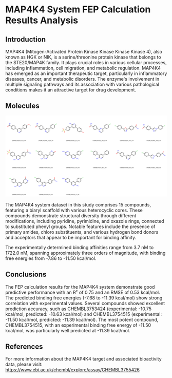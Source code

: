 # MAP4K4 System FEP Calculation Results Analysis

## Introduction

MAP4K4 (Mitogen-Activated Protein Kinase Kinase Kinase Kinase 4), also known as HGK or NIK, is a serine/threonine protein kinase that belongs to the STE20/MAP4K family. It plays crucial roles in various cellular processes, including inflammation, cell migration, and metabolic regulation. MAP4K4 has emerged as an important therapeutic target, particularly in inflammatory diseases, cancer, and metabolic disorders. The enzyme's involvement in multiple signaling pathways and its association with various pathological conditions makes it an attractive target for drug development.

## Molecules

![Molecular structures of representative compounds](mol_grid.png)

The MAP4K4 system dataset in this study comprises 15 compounds, featuring a biaryl scaffold with various heterocyclic cores. These compounds demonstrate structural diversity through different modifications, including pyridine, pyrimidine, and oxazole rings, connected to substituted phenyl groups. Notable features include the presence of primary amides, chloro substituents, and various hydrogen bond donors and acceptors that appear to be important for binding affinity.

The experimentally determined binding affinities range from 3.7 nM to 1722.0 nM, spanning approximately three orders of magnitude, with binding free energies from -7.86 to -11.50 kcal/mol.

## Conclusions

The FEP calculation results for the MAP4K4 system demonstrate good predictive performance with an R² of 0.75 and an RMSE of 0.53 kcal/mol. The predicted binding free energies (-7.68 to -11.39 kcal/mol) show strong correlation with experimental values. Several compounds showed excellent prediction accuracy, such as CHEMBL3753424 (experimental: -10.75 kcal/mol, predicted: -10.63 kcal/mol) and CHEMBL3754515 (experimental: -11.50 kcal/mol, predicted: -11.39 kcal/mol). The most potent compound, CHEMBL3754515, with an experimental binding free energy of -11.50 kcal/mol, was particularly well predicted at -11.39 kcal/mol.

## References

For more information about the MAP4K4 target and associated bioactivity data, please visit:
https://www.ebi.ac.uk/chembl/explore/assay/CHEMBL3755426 